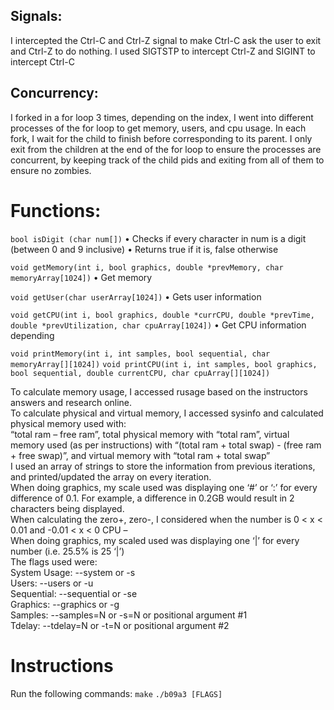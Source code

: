 ## ﻿Signals:
I intercepted the Ctrl-C and Ctrl-Z signal to make Ctrl-C ask the user to exit and Ctrl-Z to do nothing. I used SIGTSTP to intercept Ctrl-Z and SIGINT to intercept Ctrl-C

## Concurrency:
I forked in a for loop 3 times, depending on the index, I went into different processes of the for loop to get memory, users, and cpu usage.
In each fork, I wait for the child to finish before corresponding to its parent. I only exit from the children at the end of the for loop to ensure the processes are concurrent, by keeping track of the child pids and exiting from all of them to ensure no zombies.

# Functions: 
`bool isDigit (char num[])`
    • Checks if every character in num is a digit (between 0 and 9 inclusive) 
    • Returns true if it is, false otherwise 
    
`void getMemory(int i, bool graphics, double *prevMemory, char memoryArray[1024])`
    • Get memory 


`void getUser(char userArray[1024])`
    • Gets user information


`void getCPU(int i, bool graphics, double *currCPU, double *prevTime, double *prevUtilization, char cpuArray[1024])`
    • Get CPU information depending 


`void printMemory(int i, int samples, bool sequential, char memoryArray[][1024])`
`void printCPU(int i, int samples, bool graphics, bool sequential, double currentCPU, char cpuArray[][1024])`


To calculate memory usage, I accessed rusage based on the instructors answers and research online.  
To calculate physical and virtual memory, I accessed sysinfo and calculated physical memory used with:  
“total ram – free ram”, total physical memory with “total ram”, virtual memory used (as per instructions) with “(total ram + total swap)  - (free ram + free swap)”, and virtual memory with “total ram + total swap”  
I used an array of strings to store the information from previous iterations, and printed/updated the array on every iteration.  
When doing graphics, my scale used was displaying one ‘#’ or ‘:’ for every difference of 0.1. For example, a difference in 0.2GB would result in 2 characters being displayed.  
When calculating the zero+, zero-, I considered when the number is 0 < x < 0.01 and -0.01 < x < 0 CPU 
–  
When doing graphics, my scaled used was displaying one ‘|’ for every number (i.e. 25.5% is 25 ‘|’)  
The flags used were:  
System Usage: --system or -s  
Users: --users or -u  
Sequential: --sequential or -se  
Graphics: --graphics or -g  
Samples: --samples=N or -s=N or positional argument #1  
Tdelay: --tdelay=N or -t=N or positional argument #2  

# Instructions
Run the following commands:
`make`
`./b09a3 [FLAGS]`

  
